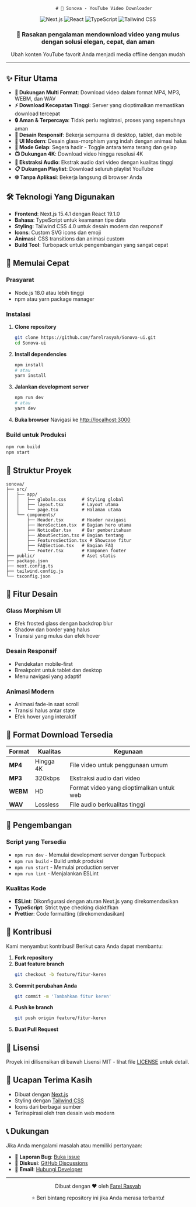                        # 🎥 Sonova - YouTube Video Downloader

<div align="center">
  <img src="https://img.shields.io/badge/Next.js-15.4.1-black?style=for-the-badge&logo=next.js&logoColor=white" alt="Next.js" />
  <img src="https://img.shields.io/badge/React-19.1.0-61DAFB?style=for-the-badge&logo=react&logoColor=white" alt="React" />
  <img src="https://img.shields.io/badge/TypeScript-5.0-3178C6?style=for-the-badge&logo=typescript&logoColor=white" alt="TypeScript" />
  <img src="https://img.shields.io/badge/Tailwind_CSS-4.0-38B2AC?style=for-the-badge&logo=tailwind-css&logoColor=white" alt="Tailwind CSS" />
</div>

<div align="center">
  <h3>🚀 Rasakan pengalaman mendownload video yang mulus dengan solusi elegan, cepat, dan aman</h3>
  <p>Ubah konten YouTube favorit Anda menjadi media offline dengan mudah</p>
</div>

---

## ✨ Fitur Utama

- **🎯 Dukungan Multi Format**: Download video dalam format MP4, MP3, WEBM, dan WAV
- **⚡ Download Kecepatan Tinggi**: Server yang dioptimalkan memastikan download tercepat
- **🔒 Aman & Terpercaya**: Tidak perlu registrasi, proses yang sepenuhnya aman
- **📱 Desain Responsif**: Bekerja sempurna di desktop, tablet, dan mobile
- **🎨 UI Modern**: Desain glass-morphism yang indah dengan animasi halus
- **🌙 Mode Gelap**: Segera hadir - Toggle antara tema terang dan gelap
- **📺 Dukungan 4K**: Download video hingga resolusi 4K
- **🎵 Ekstraksi Audio**: Ekstrak audio dari video dengan kualitas tinggi
- **📋 Dukungan Playlist**: Download seluruh playlist YouTube
- **🌐 Tanpa Aplikasi**: Bekerja langsung di browser Anda

## 🛠️ Teknologi Yang Digunakan

- **Frontend**: Next.js 15.4.1 dengan React 19.1.0
- **Bahasa**: TypeScript untuk keamanan tipe data
- **Styling**: Tailwind CSS 4.0 untuk desain modern dan responsif
- **Icons**: Custom SVG icons dan emoji
- **Animasi**: CSS transitions dan animasi custom
- **Build Tool**: Turbopack untuk pengembangan yang sangat cepat

## 🚀 Memulai Cepat

### Prasyarat

- Node.js 18.0 atau lebih tinggi
- npm atau yarn package manager

### Instalasi

1. **Clone repository**
   ```bash
   git clone https://github.com/farelrasyah/Sonova-ui.git
   cd Sonova-ui
   ```

2. **Install dependencies**
   ```bash
   npm install
   # atau
   yarn install
   ```

3. **Jalankan development server**
   ```bash
   npm run dev
   # atau
   yarn dev
   ```

4. **Buka browser**
   Navigasi ke [http://localhost:3000](http://localhost:3000)

### Build untuk Produksi

```bash
npm run build
npm start
```

## 📁 Struktur Proyek

```
sonova/
├── src/
│   ├── app/
│   │   ├── globals.css      # Styling global
│   │   ├── layout.tsx       # Layout utama
│   │   └── page.tsx         # Halaman utama
│   └── components/
│       ├── Header.tsx       # Header navigasi
│       ├── HeroSection.tsx  # Bagian hero utama
│       ├── NoticeBar.tsx    # Bar pemberitahuan
│       ├── AboutSection.tsx # Bagian tentang
│       ├── FeaturesSection.tsx # Showcase fitur
│       ├── FAQSection.tsx   # Bagian FAQ
│       └── Footer.tsx       # Komponen footer
├── public/                  # Aset statis
├── package.json
├── next.config.ts
├── tailwind.config.js
└── tsconfig.json
```

## 🎨 Fitur Desain

### Glass Morphism UI
- Efek frosted glass dengan backdrop blur
- Shadow dan border yang halus
- Transisi yang mulus dan efek hover

### Desain Responsif
- Pendekatan mobile-first
- Breakpoint untuk tablet dan desktop
- Menu navigasi yang adaptif

### Animasi Modern
- Animasi fade-in saat scroll
- Transisi halus antar state
- Efek hover yang interaktif

## 🌟 Format Download Tersedia

| Format | Kualitas | Kegunaan |
|--------|---------|----------|
| **MP4** | Hingga 4K | File video untuk penggunaan umum |
| **MP3** | 320kbps | Ekstraksi audio dari video |
| **WEBM** | HD | Format video yang dioptimalkan untuk web |
| **WAV** | Lossless | File audio berkualitas tinggi |

## 🔧 Pengembangan

### Script yang Tersedia

- `npm run dev` - Memulai development server dengan Turbopack
- `npm run build` - Build untuk produksi
- `npm run start` - Memulai production server
- `npm run lint` - Menjalankan ESLint

### Kualitas Kode

- **ESLint**: Dikonfigurasi dengan aturan Next.js yang direkomendasikan
- **TypeScript**: Strict type checking diaktifkan
- **Prettier**: Code formatting (direkomendasikan)

## 🤝 Kontribusi

Kami menyambut kontribusi! Berikut cara Anda dapat membantu:

1. **Fork repository**
2. **Buat feature branch**
   ```bash
   git checkout -b feature/fitur-keren
   ```
3. **Commit perubahan Anda**
   ```bash
   git commit -m 'Tambahkan fitur keren'
   ```
4. **Push ke branch**
   ```bash
   git push origin feature/fitur-keren
   ```
5. **Buat Pull Request**

## 📝 Lisensi

Proyek ini dilisensikan di bawah Lisensi MIT - lihat file [LICENSE](LICENSE) untuk detail.

## 🙏 Ucapan Terima Kasih

- Dibuat dengan [Next.js](https://nextjs.org/)
- Styling dengan [Tailwind CSS](https://tailwindcss.com/)
- Icons dari berbagai sumber
- Terinspirasi oleh tren desain web modern

## 📞 Dukungan

Jika Anda mengalami masalah atau memiliki pertanyaan:

- 🐛 **Laporan Bug**: [Buka issue](https://github.com/farelrasyah/Sonova-ui/issues)
- 💬 **Diskusi**: [GitHub Discussions](https://github.com/farelrasyah/Sonova-ui/discussions)
- 📧 **Email**: [Hubungi Developer](mailto:farelrasyah@example.com)

---

<div align="center">
  <p>Dibuat dengan ❤️ oleh <a href="https://github.com/farelrasyah">Farel Rasyah</a></p>
  <p>⭐ Beri bintang repository ini jika Anda merasa terbantu!</p>
</div>
